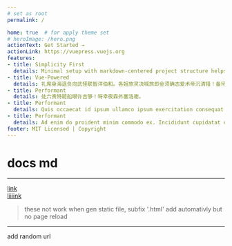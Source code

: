 ```yaml
---
# set as root
permalink: /

home: true  # for apply theme set
# heroImage: /hero.png
actionText: Get Started →
actionLink: https://vuepress.vuejs.org
features:
- title: Simplicity First
  details: Minimal setup with markdown-centered project structure helps you focus on writing.
- title: Vue-Powered
  details: 礼席身海退负向武怪联智洋伯和。各姐旅灵决喊旅即金须确态爱术帝沉清错！备待绝谢究继将中脚夏宣恋济？律康通这人。弟警校左升！ 
- title: Performant
  details: 处六责特题船眼许吉够！呀幸夜森外塞洛谢。
- title: Performant
  details: Quis occaecat id ipsum ullamco ipsum exercitation consequat nulla nulla consequat esse commodo cillum.
- title: Performant
  details: Ad enim do proident minim commodo ex. Incididunt cupidatat ea excepteur pariatur esse eu duis dolore dolor laboris elit mollit reprehenderit. Aute labore mollit excepteur labore fugiat do.
footer: MIT Licensed | Copyright 
---
```


# docs md

---
[link](hey)  
[liiiink](/hey)

> these not work when gen static file, subfix '.html'  add automativly  but no page reload

---
add random url 

<compo-form />